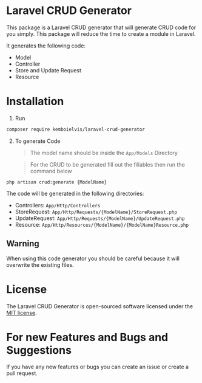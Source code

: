 # Laravel CRUD Generator
This package is a Laravel CRUD generator that will generate CRUD code for you simply. This package will reduce the time to create a module in Laravel.

It generates the following code:
- Model
- Controller
- Store and Update Request
- Resource

# Installation

1. Run
```bash
composer require kemboielvis/laravel-crud-generator
```

2. To generate Code
    > The model name should be inside the `App/Models` Directory 

    > For the CRUD to be generated fill out the fillables then run the command below
```shell
php artisan crud:generate {ModelName}
```

The code will be generated in the following directories:
- Controllers: `App/Http/Controllers`
- StoreRequest: `App/Http/Requests/{ModelName}/StoreRequest.php`
- UpdateRequest: `App/Http/Requests/{ModelName}/UpdateRequest.php`
- Resource: `App/Http/Resources/{ModelName}/{ModelName}Resource.php`

## Warning 

When using this code generator you should be careful because it will overwrite the existing files.

# License
The Laravel CRUD Generator is open-sourced software licensed under the [MIT license](https://opensource.org/licenses/MIT).

# For new Features and Bugs and Suggestions
If you have any new features or bugs you can create an issue or create a pull request.
